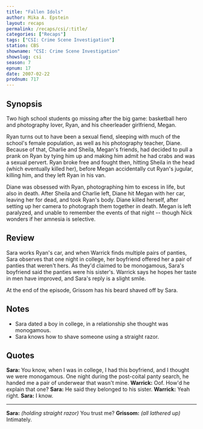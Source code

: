 ```yaml
---
title: "Fallen Idols"
author: Mika A. Epstein
layout: recaps
permalink: /recaps/csi/:title/
categories: ["Recaps"]
tags: ["CSI: Crime Scene Investigation"]
station: CBS
showname: "CSI: Crime Scene Investigation"
showslug: csi
season: 7
epnum: 17
date: 2007-02-22
prodnum: 717
---
```


## Synopsis

Two high school students go missing after the big game: basketball hero and photography lover, Ryan, and his cheerleader girlfriend, Megan.

Ryan turns out to have been a sexual fiend, sleeping with much of the school's female population, as well as his photography teacher, Diane. Because of that, Charlie and Sheila, Megan's friends, had decided to pull a prank on Ryan by tying him up and making him admit he had crabs and was a sexual pervert. Ryan broke free and fought then, hitting Sheila in the head (which eventually killed her), before Megan accidentally cut Ryan's jugular, killing him, and they left Ryan in his van.

Diane was obsessed with Ryan, photographing him to excess in life, but also in death. After Sheila and Charlie left, Diane hit Megan with her car, leaving her for dead, and took Ryan's body. Diane killed herself, after setting up her camera to photograph them together in death. Megan is left paralyzed, and unable to remember the events of that night -- though Nick wonders if her amnesia is selective.

## Review

Sara works Ryan's car, and when Warrick finds multiple pairs of panties, Sara observes that one night in college, her boyfriend offered her a pair of panties that weren't hers. As they'd claimed to be monogamous, Sara's boyfriend said the panties were his sister's. Warrick says he hopes her taste in men have improved, and Sara's reply is a slight smile.

At the end of the episode, Grissom has his beard shaved off by Sara.

## Notes

* Sara dated a boy in college, in a relationship she thought was monogamous.
* Sara knows how to shave someone using a straight razor.

## Quotes

**Sara:** You know, when I was in college, I had this boyfriend, and I thought we were monogamous. One night during the post-coital panty search, he handed me a pair of underwear that wasn't mine.
**Warrick:** Oof. How'd he explain that one?
**Sara:** He said they belonged to his sister.
**Warrick:** Yeah right.
**Sara:** I know.

- - -

**Sara:** _(holding straight razor)_ You trust me?
**Grissom:** _(all lathered up)_ Intimately.

